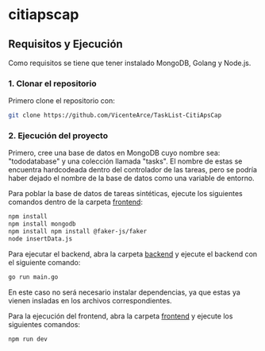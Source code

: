 # citiapscap

## Requisitos y Ejecución
Como requisitos se tiene que tener instalado MongoDB, Golang y Node.js.

### 1. Clonar el repositorio  
Primero clone el repositorio con:  
```bash
git clone https://github.com/VicenteArce/TaskList-CitiApsCap
```

### 2. Ejecución del proyecto
Primero, cree una base de datos en MongoDB cuyo nombre sea: "tododatabase" y una colección llamada "tasks". El nombre de estas se encuentra hardcodeada dentro del controlador de las tareas, pero se podría haber dejado el nombre de la base de datos como una variable de entorno.  

Para poblar la base de datos de tareas sintéticas, ejecute los siguientes comandos dentro de la carpeta [frontend](./frontend):  
```bash
npm install
npm install mongodb
npm install npm install @faker-js/faker
node insertData.js
```
  
Para ejecutar el backend, abra la carpeta [backend](./backend) y ejecute el backend con el siguiente comando:  
```bash
go run main.go
```  
  
En este caso no será necesario instalar dependencias, ya que estas ya vienen insladas en los archivos correspondientes.  
  
Para la ejecución del frontend, abra la carpeta [frontend](./frontend) y ejecute los siguientes comandos:  
```bash
npm run dev
```

